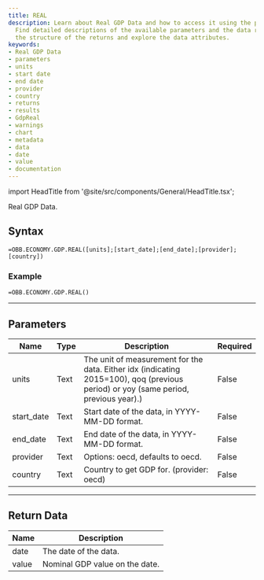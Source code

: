 ```yaml
---
title: REAL
description: Learn about Real GDP Data and how to access it using the provided parameters.
  Find detailed descriptions of the available parameters and the data returned. Understand
  the structure of the returns and explore the data attributes.
keywords: 
- Real GDP Data
- parameters
- units
- start date
- end date
- provider
- country
- returns
- results
- GdpReal
- warnings
- chart
- metadata
- data
- date
- value
- documentation
---
```


<!-- markdownlint-disable MD033 -->
import HeadTitle from '@site/src/components/General/HeadTitle.tsx';

<HeadTitle title="ECONOMY.GDP.REAL | OpenBB Add-in for Excel Docs" />

Real GDP Data.

## Syntax

```excel wordwrap
=OBB.ECONOMY.GDP.REAL([units];[start_date];[end_date];[provider];[country])
```

### Example

```excel wordwrap
=OBB.ECONOMY.GDP.REAL()
```

---

## Parameters

| Name | Type | Description | Required |
| ---- | ---- | ----------- | -------- |
| units | Text | The unit of measurement for the data. Either idx (indicating 2015=100), qoq (previous period) or yoy (same period, previous year).) | False |
| start_date | Text | Start date of the data, in YYYY-MM-DD format. | False |
| end_date | Text | End date of the data, in YYYY-MM-DD format. | False |
| provider | Text | Options: oecd, defaults to oecd. | False |
| country | Text | Country to get GDP for. (provider: oecd) | False |

---

## Return Data

| Name | Description |
| ---- | ----------- |
| date | The date of the data.  |
| value | Nominal GDP value on the date.  |
